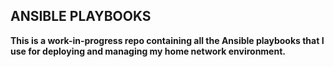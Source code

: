 ## ANSIBLE PLAYBOOKS

**This is a work-in-progress repo containing all the Ansible playbooks that I use for deploying and managing my home network environment.**
